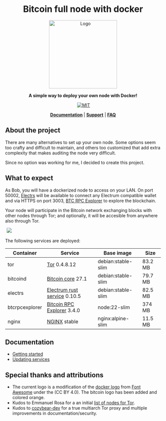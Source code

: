 <div align="center">
  <h1>Bitcoin full node with docker</h1>

  <img alt="Logo" src="./.doc/readme/logo.png" width="220"/>

  <p>
    <strong>A simple way to deploy your own node with Docker!</strong>
  </p>

  <p>
  <a href="https://github.com/reverse-hash/bitcoin-full-node-with-docker/actions/workflows/build.yml">
<img alt="" src="https://github.com/reverse-hash/bitcoin-full-node-with-docker/actions/workflows/build.yml/badge.svg"></a>
    <a href="./LICENSE.txt"><img alt="MIT" src="https://img.shields.io/badge/license-MIT-blue.svg"/></a>

  </p>

<strong><a href="#documentation">Documentation</a> </strong>
| <strong><a href="https://github.com/reverse-hash/bitcoin-full-node-with-docker/discussions">Support</a></strong>
| <strong><a href="./FAQ.md">FAQ</a></strong>

</div>

## About the project

There are many alternatives to set up your own node. Some options seem too crafty and difficult to maintain, and others too customized that add extra complexity that makes auditing the node very difficult.

Since no option was working for me, I decided to create this project.

## What to expect

As Bob, you will have a dockerized node to access on your LAN. On port 50002, <a href="https://github.com/romanz/electrs">Electrs</a> will be available to connect any Electrum compatible wallet and via HTTPS on port 3003, <a href="https://github.com/janoside/btc-rpc-explorer">BTC RPC Explorer</a> to explore the blockchain.

Your node will participate in the Bitcoin network exchanging blocks with other nodes through Tor; and optionally, it will be accesible from anywhere also through Tor.

<picture style="padding:5px">
    <source srcset=".doc/readme/diagram-dark.drawio.svg"  media="(prefers-color-scheme: dark)">
    <img src=".doc/readme/diagram-dark.drawio">
</picture>

The following services are deployed:

| Container      | Service                      | Base image         | Size     |
| -------------- | ---------------------------- | ------------------ | -------- |
| tor            | <a href="https://gitlab.torproject.org/tpo/core/tor/">Tor</a> 0.4.8.12 | debian:stable-slim | 83.2 MB |
| bitcoind       | <a href="https://github.com/bitcoin/bitcoin">Bitcoin core</a> 27.1 | debian:stable-slim | 79.7 MB |
| electrs        | <a href="https://github.com/romanz/electrs">Electrum rust service</a> 0.10.5 | debian:stable-slim | 82.5 MB |
| btcrpcexplorer | <a href="https://github.com/janoside/btc-rpc-explorer">Bitcoin RPC Explorer</a> 3.4.0 | node:22-slim | 374 MB |
| nginx          | <a href="https://github.com/nginxinc/docker-nginx">NGINX</a> stable | nginx:alpine-slim  | 11.5 MB  |

## Documentation

<a href="#documentation"></a>

- <a href="./GETTING_STARTED.md">Getting started</a>
- <a href="./UPDATING_SERVICES.md">Updating services</a>

## Special thanks and attributions

- The current logo is a modification of the <a href="https://fontawesome.com/icons/docker">docker logo</a> from <a href="https://fontawesome.com">Font Awesome</a> under the (CC BY 4.0). The bitcoin logo has been added and colored orange.
- Kudos to Emmanuel Rosa for a an initial <a href="https://github.com/emmanuelrosa/bitcoin-onion-nodes">list of nodes for Tor</a>.
- Kudos to <a href="https://github.com/cozybear-dev">cozybear-dev</a> for a true multiarch Tor proxy and multiple improvements in documentation/security.
